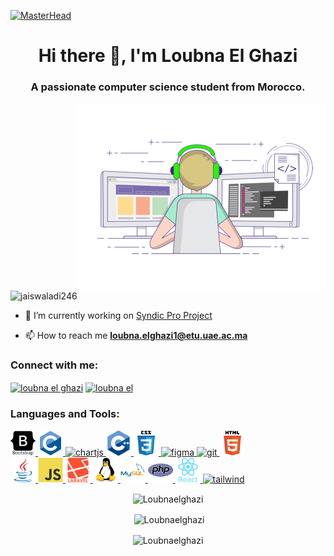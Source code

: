 [![MasterHead](https://developers.giphy.com/branch/master/static/api-512d36c09662682717108a38bbb5c57d.gif)](https://Loubnaelghazi.io)
<h1 align="center">Hi there 👋, I'm Loubna El Ghazi</h1>

<h3 align="center">A passionate computer science student from Morocco.</h3>
<img align="right" alt="Coding" width="400" src="https://raw.githubusercontent.com/devSouvik/devSouvik/master/gif3.gif">
<br>
<p align="left"> <img src="https://komarev.com/ghpvc/?username=Loubnaelghazi&label=Profile%20views&color=0e75b6&style=flat" alt="jaiswaladi246" /> </p>

- 🔭 I’m currently working on [Syndic Pro Project](https://github.com/Loubnaelghazi/SyndicPro)

- 📫 How to reach me **loubna.elghazi1@etu.uae.ac.ma**

<h3 align="left">Connect with me:</h3>
<p align="left">
<a href="https://www.linkedin.com/in/loubna-el-ghazi-030878254/
" target="blank"><img align="center" src="https://raw.githubusercontent.com/rahuldkjain/github-profile-readme-generator/master/src/images/icons/Social/linked-in-alt.svg" alt="loubna el ghazi" height="30" width="40" /></a>
<a href="https://stackoverflow.com/users/21214793/loubna-el" target="blank"><img align="center" src="https://raw.githubusercontent.com/rahuldkjain/github-profile-readme-generator/master/src/images/icons/Social/stack-overflow.svg" alt="loubna el" height="30" width="40" /></a>
</p>

<h3 align="left">Languages and Tools:</h3>

<p align="left"> <a href="https://getbootstrap.com" target="_blank" rel="noreferrer"> <img src="https://raw.githubusercontent.com/devicons/devicon/master/icons/bootstrap/bootstrap-plain-wordmark.svg" alt="bootstrap" width="40" height="40"/> </a> <a href="https://www.cprogramming.com/" target="_blank" rel="noreferrer"> <img src="https://raw.githubusercontent.com/devicons/devicon/master/icons/c/c-original.svg" alt="c" width="40" height="40"/> </a> <a href="https://www.chartjs.org" target="_blank" rel="noreferrer"> <img src="https://www.chartjs.org/media/logo-title.svg" alt="chartjs" width="40" height="40"/> </a> <a href="https://www.w3schools.com/cpp/" target="_blank" rel="noreferrer"> <img src="https://raw.githubusercontent.com/devicons/devicon/master/icons/cplusplus/cplusplus-original.svg" alt="cplusplus" width="40" height="40"/> </a> <a href="https://www.w3schools.com/css/" target="_blank" rel="noreferrer"> <img src="https://raw.githubusercontent.com/devicons/devicon/master/icons/css3/css3-original-wordmark.svg" alt="css3" width="40" height="40"/> </a> <a href="https://www.figma.com/" target="_blank" rel="noreferrer"> <img src="https://www.vectorlogo.zone/logos/figma/figma-icon.svg" alt="figma" width="40" height="40"/> </a> <a href="https://git-scm.com/" target="_blank" rel="noreferrer"> <img src="https://www.vectorlogo.zone/logos/git-scm/git-scm-icon.svg" alt="git" width="40" height="40"/> </a> <a href="https://www.w3.org/html/" target="_blank" rel="noreferrer">  <img src="https://raw.githubusercontent.com/devicons/devicon/master/icons/html5/html5-original-wordmark.svg" alt="html5" width="40" height="40"/> </a> <br> <a href="https://www.java.com" target="_blank" rel="noreferrer"> <img src="https://raw.githubusercontent.com/devicons/devicon/master/icons/java/java-original.svg" alt="java" width="40" height="40"/> </a> <a href="https://developer.mozilla.org/en-US/docs/Web/JavaScript" target="_blank" rel="noreferrer"> <img src="https://raw.githubusercontent.com/devicons/devicon/master/icons/javascript/javascript-original.svg" alt="javascript" width="40" height="40"/> </a> <a href="https://laravel.com/" target="_blank" rel="noreferrer"> <img src="https://raw.githubusercontent.com/devicons/devicon/master/icons/laravel/laravel-plain-wordmark.svg" alt="laravel" width="40" height="40"/> </a> <a href="https://www.linux.org/" target="_blank" rel="noreferrer"> <img src="https://raw.githubusercontent.com/devicons/devicon/master/icons/linux/linux-original.svg" alt="linux" width="40" height="40"/> </a> <a href="https://www.mysql.com/" target="_blank" rel="noreferrer"> <img src="https://raw.githubusercontent.com/devicons/devicon/master/icons/mysql/mysql-original-wordmark.svg" alt="mysql" width="40" height="40"/> </a> <a href="https://www.php.net" target="_blank" rel="noreferrer"> <img src="https://raw.githubusercontent.com/devicons/devicon/master/icons/php/php-original.svg" alt="php" width="40" height="40"/> </a> <a href="https://reactjs.org/" target="_blank" rel="noreferrer"> <img src="https://raw.githubusercontent.com/devicons/devicon/master/icons/react/react-original-wordmark.svg" alt="react" width="40" height="40"/> </a> <a href="https://tailwindcss.com/" target="_blank" rel="noreferrer"> <img src="https://www.vectorlogo.zone/logos/tailwindcss/tailwindcss-icon.svg" alt="tailwind" width="40" height="40"/> </a> </p>

<div align="center" > 


<p><img align="center" src="https://github-readme-stats.vercel.app/api/top-langs?username=Loubnaelghazi&show_icons=true&locale=en&layout=compact&theme=tokyonight" alt="Loubnaelghazi" /></p>


<p>&nbsp;<img align="center" src="https://github-readme-stats.vercel.app/api?username=Loubnaelghazi&show_icons=true&locale=en&theme=tokyonight" alt="Loubnaelghazi" /></p>

<p><img align="center" src="https://github-readme-streak-stats.herokuapp.com/?user=Loubnaelghazi&&theme=tokyonight" alt="Loubnaelghazi" /></p>

</div>

